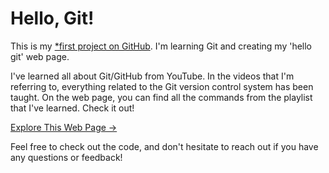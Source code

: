 # Hello, Git!

This is my [*first project on GitHub](https://github.com/technoid583/git-test-repo). I'm learning Git and creating my 'hello git' web page.

I've learned all about Git/GitHub from YouTube. In the videos that I'm referring to, everything related to the Git version control system has been taught. On the web page, you can find all the commands from the playlist that I've learned. Check it out!

[Explore This Web Page → ](https://technoid583.github.io/hello-git/)

Feel free to check out the code, and don't hesitate to reach out if you have any questions or feedback!